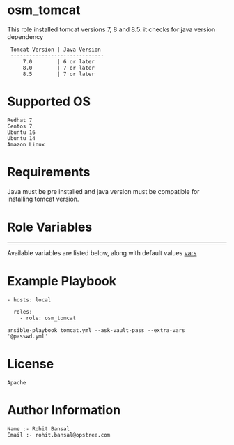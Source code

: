 # osm_tomcat
  

 This role installed tomcat versions 7, 8 and 8.5. it checks for java version dependency
```
 Tomcat Version | Java Version
 ------------------------------
     7.0        | 6 or later
     8.0        | 7 or later
     8.5        | 7 or later
```

# Supported OS  

```
Redhat 7
Centos 7
Ubuntu 16
Ubuntu 14
Amazon Linux
```
 
# Requirements

Java must be pre installed and java version must be compatible for installing tomcat version.


# Role Variables
 --------------

Available variables are listed below, along with default values [vars](https://gitlab.com/rohitbansal87/osm_tomcat/blob/master/vars/main.yml)


# Example Playbook
  
```
- hosts: local

  roles:
    - role: osm_tomcat

ansible-playbook tomcat.yml --ask-vault-pass --extra-vars '@passwd.yml'
```

# License
```
Apache
```

# Author Information
  
```
Name :- Rohit Bansal
Email :- rohit.bansal@opstree.com
```
